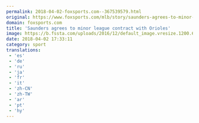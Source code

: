 ```yaml
---
permalink: 2018-04-02-foxsports.com--367539579.html
original: https://www.foxsports.com/mlb/story/saunders-agrees-to-minor-league-contract-with-orioles-040218
domain: foxsports.com
title: 'Saunders agrees to minor league contract with Orioles'
image: https://b.fssta.com/uploads/2016/12/default_image.vresize.1200.630.high.0.png
date: 2018-04-02 17:33:11
category: sport
translations: 
 - 'es'
 - 'de'
 - 'ru'
 - 'ja'
 - 'fr'
 - 'it'
 - 'zh-CN'
 - 'zh-TW'
 - 'ar'
 - 'pt'
 - 'hy'
---
```


